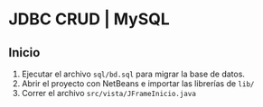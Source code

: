 # JDBC CRUD | MySQL

## Inicio

1. Ejecutar el archivo ``sql/bd.sql`` para migrar la base de datos.
2. Abrir el proyecto con NetBeans e importar las librerías de ``lib/``
3. Correr el archivo ``src/vista/JFrameInicio.java``
